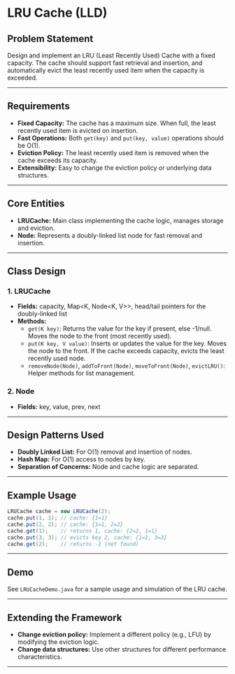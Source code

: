 # LRU Cache (LLD)

## Problem Statement

Design and implement an LRU (Least Recently Used) Cache with a fixed capacity. The cache should support fast retrieval and insertion, and automatically evict the least recently used item when the capacity is exceeded.

---

## Requirements

- **Fixed Capacity:** The cache has a maximum size. When full, the least recently used item is evicted on insertion.
- **Fast Operations:** Both `get(key)` and `put(key, value)` operations should be O(1).
- **Eviction Policy:** The least recently used item is removed when the cache exceeds its capacity.
- **Extensibility:** Easy to change the eviction policy or underlying data structures.

---

## Core Entities

- **LRUCache:** Main class implementing the cache logic, manages storage and eviction.
- **Node:** Represents a doubly-linked list node for fast removal and insertion.

---

## Class Design

### 1. LRUCache
- **Fields:** capacity, Map<K, Node<K, V>>, head/tail pointers for the doubly-linked list
- **Methods:**
  - `get(K key)`: Returns the value for the key if present, else -1/null. Moves the node to the front (most recently used).
  - `put(K key, V value)`: Inserts or updates the value for the key. Moves the node to the front. If the cache exceeds capacity, evicts the least recently used node.
  - `removeNode(Node)`, `addToFront(Node)`, `moveToFront(Node)`, `evictLRU()`: Helper methods for list management.

### 2. Node
- **Fields:** key, value, prev, next

---

## Design Patterns Used

- **Doubly Linked List:** For O(1) removal and insertion of nodes.
- **Hash Map:** For O(1) access to nodes by key.
- **Separation of Concerns:** Node and cache logic are separated.

---

## Example Usage

```java
LRUCache cache = new LRUCache(2);
cache.put(1, 1); // cache: {1=1}
cache.put(2, 2); // cache: {1=1, 2=2}
cache.get(1);    // returns 1, cache: {2=2, 1=1}
cache.put(3, 3); // evicts key 2, cache: {1=1, 3=3}
cache.get(2);    // returns -1 (not found)
```

---

## Demo

See `LRUCacheDemo.java` for a sample usage and simulation of the LRU cache.

---

## Extending the Framework

- **Change eviction policy:** Implement a different policy (e.g., LFU) by modifying the eviction logic.
- **Change data structures:** Use other structures for different performance characteristics.

---